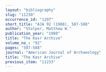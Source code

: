 ```yaml
---
layout: "bibliography"
slug: "11230"
occurrence_id: "1297"
short_title: "AJA 92 (1988), 587-588"
author: "Stolper, Matthew W."
publication_year: "1988"
title: "The Kasr Archive"
volume_no_: "92"
pages: "587-588"
journal: "American Journal of Archaeology"
title: "The Kasr Archive"
previous_item: "11233"
---
```

